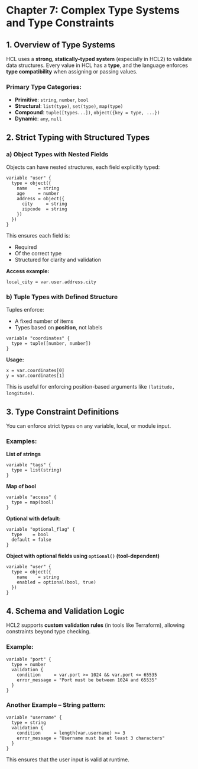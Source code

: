 # Chapter 7: Complex Type Systems and Type Constraints

## 1. Overview of Type Systems

HCL uses a **strong, statically-typed system** (especially in HCL2) to validate data structures. Every value in HCL has a **type**, and the language enforces **type compatibility** when assigning or passing values.

### Primary Type Categories:

- **Primitive**: `string`, `number`, `bool`
- **Structural**: `list(type)`, `set(type)`, `map(type)`
- **Compound**: `tuple([types...])`, `object({key = type, ...})`
- **Dynamic**: `any`, `null`

## 2. Strict Typing with Structured Types

### a) Object Types with Nested Fields

Objects can have nested structures, each field explicitly typed:

```hcl
variable "user" {
  type = object({
    name    = string
    age     = number
    address = object({
      city     = string
      zipcode  = string
    })
  })
}
```

This ensures each field is:

- Required
- Of the correct type
- Structured for clarity and validation

**Access example:**

```hcl
local_city = var.user.address.city
```

### b) Tuple Types with Defined Structure

Tuples enforce:

- A fixed number of items
- Types based on **position**, not labels

```hcl
variable "coordinates" {
  type = tuple([number, number])
}
```

**Usage:**

```hcl
x = var.coordinates[0]
y = var.coordinates[1]
```

This is useful for enforcing position-based arguments like `(latitude, longitude)`.

## 3. Type Constraint Definitions

You can enforce strict types on any variable, local, or module input.

### Examples:

**List of strings**

```hcl
variable "tags" {
  type = list(string)
}
```

**Map of bool**

```hcl
variable "access" {
  type = map(bool)
}
```

**Optional with default:**

```hcl
variable "optional_flag" {
  type    = bool
  default = false
}
```

**Object with optional fields using `optional()` (tool-dependent)**

```hcl
variable "user" {
  type = object({
    name    = string
    enabled = optional(bool, true)
  })
}
```

## 4. Schema and Validation Logic

HCL2 supports **custom validation rules** (in tools like Terraform), allowing constraints beyond type checking.

### Example:

```hcl
variable "port" {
  type = number
  validation {
    condition     = var.port >= 1024 && var.port <= 65535
    error_message = "Port must be between 1024 and 65535"
  }
}
```

### Another Example – String pattern:

```hcl
variable "username" {
  type = string
  validation {
    condition     = length(var.username) >= 3
    error_message = "Username must be at least 3 characters"
  }
}
```

This ensures that the user input is valid at runtime.
